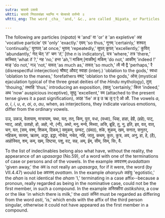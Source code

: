 ```yaml
---
sutra: चादयो ऽसत्वे
vRtti: चादयो निपातसंज्ञा भवन्ति न चेत्सत्त्वे वर्त्तन्ते ॥
vRtti_eng: The word _cha_ 'and,' &c., are called _Nipata_ or Particles, when they do not signify substances.

---
```

The following are particles (_nipata_) च 'and' वा 'or' ह 'an expletive' अह 'vocative particle' एव 'only' 'exactly.' एवम् 'so thus,' नूनम् 'certainly,' शश्वत् 'continually,' युगपत् 'at once,' भूयस् 'repeatedly,'  सूपत् कूपत् 'excellently,' कुवित् 'abundantly,' नेत् चेत् 'if' चण 'if,' [the _n_ is indicatory], यत्र 'where,' तत्र 'there,' कच्चित् 'what if ?,' नह 'no,' हन्त 'ah,'! माकिम् [माकीम्] मकिम् 'do not,' आकीम् 'indeed !' माङ् 'do not,' नञ् 'not,' यावत् 'as much as,' तावत् 'so much,' त्वै न्वै द्वै 'perhaps,' रै (disrespectful interjection) श्रौषट् औवट् स्वाहा (interj.) 'oblation to the gods,' स्वधा 'oblation to the manes,' forefathers वषट् 'oblation to the gods,' ओस् (mystical ejaculation typical of the three great deities of the _Hindu_ mythology), तुस् 'thouing,' तथाहि 'thus,' introducing an exposition, (खलु 'certainly,' किल 'indeed,' अथ 'now' auspicious inceptive), सुष्ठु 'excellent,' स्म (attached to the present tense gives it a past signification), अदह 'fie' अ इ उ ऋ लृ ए ऐ ओ औ. The vowels _a_, _a_, _i_, _i_, _u_, _e_, _ai_, _o_, _au_, when, as interjections, they indicate various emotions, differ from the ordinary vowels.

उञ्, उकञ्, वेलायाम्, मात्रायाम्, यथा, यत्, तत्, किम्, पुरा, वधा, (वध्वा), धिक्, हाहा, हेहै, (हहे), पाट्, प्याट्, आहो, उताहो, हो, अहो, नो, (नौ), अथो, मनु, मन्ये, मिथ्या, असि, ब्रूहि, तु, नु, इति, इव, वत्, वात्, चन, यत, [सम्, वश्म्, शिकम्, दिकम्,] समुकम्, छन्वट्, (छंवठ), शंके, शुकम्, खम्, सनात्, सनुतर्, नहिकम्, सत्यम्, ऋतम्, अद्धा, इद्धा, नोचेत्, नचेत्, नहि, जातु, कथम्, कुतः, कुत्र, अव, अनु, हा, हे, (है), आहोस्वित्, शम्, कम्, खम्, दिष्ट्या, पशु, वट्, सह, अम्, ईम्, सीम्, सिम्, सिः, वै.

To the list of indeclinables belong also what have, without the reality, the appearance of an _upasarga_ (No.59), of a word with one of the terminations of case or persons and of the vowels. In the example अवदत्तम् _avadattam_ 'given away,' the अव is not really an _upasarga_, for if it were, the word (by VII.4.47) would be अवत्तम् _avattam_. In the example _ahanyuh_ अहंयुः 'egotistic,' the _ahan_ is not identical  the _aham_ 'I,' terminating in a case affix--because a pronoun, really regarded as being in the nominative case, could not be the first member, in such a compound. In the example अस्तिक्षीरा _astikshira_, a cow or the like 'in which there is milk,' the _asti_ अस्ति must be regarded as differing from the word _asti_, 'is,' which ends with the affix of the third person singular, otherwise it could not have appeared as the first member in a compound.
